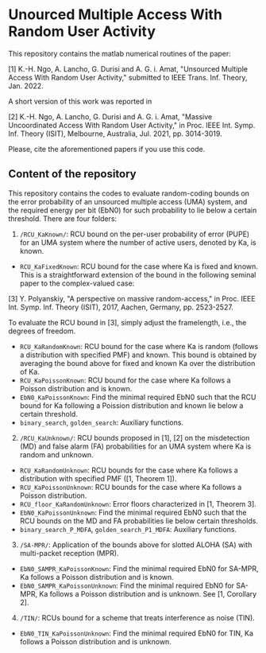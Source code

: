 # Unourced Multiple Access With Random User Activity

This repository contains the matlab numerical routines of the paper:

[1] K.-H. Ngo, A. Lancho, G. Durisi and A. G. i. Amat, "Unsourced Multiple Access With Random User Activity," submitted to IEEE Trans. Inf. Theory, Jan. 2022.

A short version of this work was reported in

[2] K.-H. Ngo, A. Lancho, G. Durisi and A. G. i. Amat, "Massive Uncoordinated Access With Random User Activity," in Proc. IEEE Int. Symp. Inf. Theory (ISIT), Melbourne, Australia, Jul. 2021, pp. 3014-3019. 

Please, cite the aforementioned papers if you use this code.

## Content of the repository

This repository contains the codes to evaluate random-coding bounds on the error probability of an unsourced multiple access (UMA) system, and the required energy per bit (EbN0) for such probability to lie below a certain threshold. There are four folders:

1. `/RCU_KaKnown/`: RCU bound on the per-user probability of error (PUPE) for an UMA system where the number of active users, denoted by Ka, is known.
  - `RCU_KaFixedKnown`: RCU bound for the case where Ka is fixed and known. This is a straightforward extension of the bound in the following seminal paper to the complex-valued case: 

  [3] Y. Polyanskiy, "A perspective on massive random-access," in Proc. IEEE Int. Symp. Inf. Theory (ISIT), 2017, Aachen, Germany, pp. 2523-2527.
  
  To evaluate the RCU bound in [3], simply adjust the framelength, i.e., the degrees of freedom.
  
  - `RCU_KaRandomKnown`: RCU bound for the case where Ka is random (follows a distribution with specified PMF) and known. This bound is obtained by averaging the bound above for fixed and known Ka over the distribution of Ka. 
  - `RCU_KaPoissonKnown`: RCU bound for the case where Ka follows a Poisson distribution and is known.
  - `EbN0_KaPoissonKnown`: Find the minimal required EbN0 such that the RCU bound for Ka following a Poission distribution and known lie below a certain threshold.
  - `binary_search`, `golden_search`: Auxiliary functions.
  
2. `/RCU_KaUnknown/`: RCU bounds proposed in [1], [2] on the misdetection (MD) and false alarm (FA) probabilities for an UMA system where Ka is random and unknown.
  - `RCU_KaRandomUnknown`: RCU bounds for the case where Ka follows a distribution with specified PMF ([1, Theorem 1]). 
  - `RCU_KaPoissonUnknown`: RCU bounds for the case where Ka follows a Poisson distribution.
  - `RCU_floor_KaRandomUnknown`: Error floors characterized in [1, Theorem 3].
  - `EbN0_KaPoissonUnknown`: Find the minimal required EbN0 such that the RCU bounds on the MD and FA probabilities lie below certain thresholds.
  - `binary_search_P_MDFA`, `golden_search_P1_MDFA`: Auxiliary functions.

3. `/SA-MPR/`: Application of the bounds above for slotted ALOHA (SA) with multi-packet reception (MPR).
  - `EbN0_SAMPR_KaPoissonKnown`: Find the minimal required EbN0 for SA-MPR, Ka follows a Poisson distribution and is known.
  - `EbN0_SAMPR_KaPoissonUnknown`: Find the minimal required EbN0 for SA-MPR, Ka follows a Poisson distribution and is unknown. See [1, Corollary 2].
 
4. `/TIN/`: RCUs bound for a scheme that treats interference as noise (TIN).
  - `EbN0_TIN_KaPoissonUnknown`: Find the minimal required EbN0 for TIN, Ka follows a Poisson distribution and is unknown.
